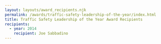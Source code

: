 ```yaml
---
layout: layouts/award_recipients.njk
permalink: /awards/traffic-safety-leadership-of-the-year/index.html
title: Traffic Safety Leadership of the Year Award Recipients
recipients:
  - year: 2014
    recipient: Joe Sabbadino
---
```

